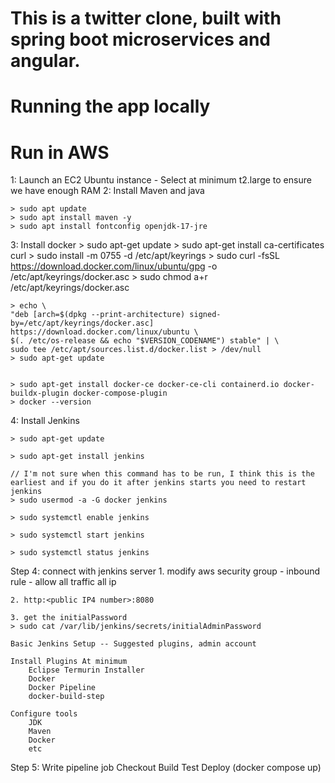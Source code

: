 
# This is a twitter clone, built with spring boot microservices and angular.

# Running the app locally

# Run in AWS

1: Launch an EC2 Ubuntu instance
    - Select at minimum t2.large to ensure we have enough RAM
2: Install Maven and java

    > sudo apt update
    > sudo apt install maven -y
    > sudo apt install fontconfig openjdk-17-jre

3: Install docker
    > sudo apt-get update
    > sudo apt-get install ca-certificates curl
    > sudo install -m 0755 -d /etc/apt/keyrings
    > sudo curl -fsSL https://download.docker.com/linux/ubuntu/gpg -o /etc/apt/keyrings/docker.asc
    > sudo chmod a+r /etc/apt/keyrings/docker.asc
    
    
    > echo \
    "deb [arch=$(dpkg --print-architecture) signed-by=/etc/apt/keyrings/docker.asc] https://download.docker.com/linux/ubuntu \
    $(. /etc/os-release && echo "$VERSION_CODENAME") stable" | \
    sudo tee /etc/apt/sources.list.d/docker.list > /dev/null
    > sudo apt-get update


    > sudo apt-get install docker-ce docker-ce-cli containerd.io docker-buildx-plugin docker-compose-plugin
    > docker --version
4: Install Jenkins

    > sudo apt-get update

    > sudo apt-get install jenkins

    // I'm not sure when this command has to be run, I think this is the earliest and if you do it after jenkins starts you need to restart jenkins
    > sudo usermod -a -G docker jenkins 

    > sudo systemctl enable jenkins

    > sudo systemctl start jenkins

    > sudo systemctl status jenkins


Step 4: connect with jenkins server
    1. modify aws security group - inbound rule - allow all traffic all ip

    2. http:<public IP4 number>:8080

    3. get the initialPassword
    > sudo cat /var/lib/jenkins/secrets/initialAdminPassword

    Basic Jenkins Setup -- Suggested plugins, admin account

    Install Plugins At minimum
        Eclipse Termurin Installer
        Docker
        Docker Pipeline
        docker-build-step

    Configure tools
        JDK
        Maven
        Docker
        etc

Step 5: Write pipeline job
    Checkout
    Build
    Test
    Deploy (docker compose up)
